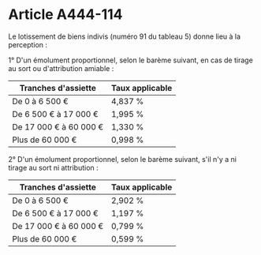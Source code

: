 # Article A444-114

Le lotissement de biens indivis (numéro 91 du tableau 5) donne lieu à la perception :

1° D'un émolument proportionnel, selon le barème suivant, en cas de tirage au sort ou d'attribution amiable :

| Tranches d'assiette |  Taux applicable |
| --- | --- |
|  De 0 à 6 500 € |  4,837 % |
|  De 6 500 € à 17 000 € |  1,995 % |
|  De 17 000 € à 60 000 € |  1,330 % |
|  Plus de 60 000 € |  0,998 % |

2° D'un émolument proportionnel, selon le barème suivant, s'il n'y a ni tirage au sort ni attribution :

| Tranches d'assiette |  Taux applicable |
| --- | --- |
|  De 0 à 6 500 € |  2,902 % |
|  De 6 500 € à 17 000 € |  1,197 % |
|  De 17 000 € à 60 000 € |  0,799 % |
|  Plus de 60 000 € |  0,599 % |
